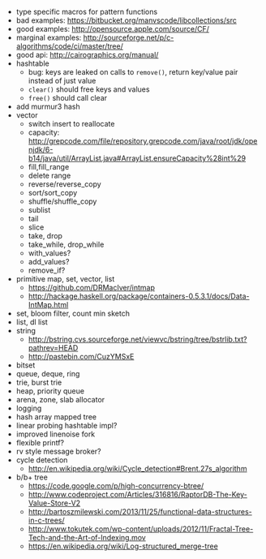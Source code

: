 
* type specific macros for pattern functions
* bad examples: https://bitbucket.org/manvscode/libcollections/src
* good examples: http://opensource.apple.com/source/CF/
* marginal examples: http://sourceforge.net/p/c-algorithms/code/ci/master/tree/
* good api: http://cairographics.org/manual/
* hashtable
  * bug: keys are leaked on calls to `remove()`, return key/value pair instead of just value
  * `clear()` should free keys and values
  * `free()` should call clear
* add murmur3 hash
* vector
  * switch insert to reallocate
  * capacity: http://grepcode.com/file/repository.grepcode.com/java/root/jdk/openjdk/6-b14/java/util/ArrayList.java#ArrayList.ensureCapacity%28int%29
  * fill,fill_range
  * delete range
  * reverse/reverse_copy
  * sort/sort_copy
  * shuffle/shuffle_copy
  * sublist
  * tail
  * slice
  * take, drop
  * take\_while, drop\_while
  * with_values?
  * add_values?
  * remove_if?
* primitive map, set, vector, list
  * https://github.com/DRMacIver/intmap
  * http://hackage.haskell.org/package/containers-0.5.3.1/docs/Data-IntMap.html
* set, bloom filter, count min sketch
* list, dl list
* string
  * http://bstring.cvs.sourceforge.net/viewvc/bstring/tree/bstrlib.txt?pathrev=HEAD
  * http://pastebin.com/CuzYMSxE
* bitset
* queue, deque, ring
* trie, burst trie
* heap, priority queue
* arena, zone, slab allocator
* logging
* hash array mapped tree
* linear probing hashtable impl?
* improved linenoise fork
* flexible printf?
* rv style message broker?
* cycle detection
  * http://en.wikipedia.org/wiki/Cycle_detection#Brent.27s_algorithm
* b/b+ tree
  * https://code.google.com/p/high-concurrency-btree/
  * http://www.codeproject.com/Articles/316816/RaptorDB-The-Key-Value-Store-V2
  * http://bartoszmilewski.com/2013/11/25/functional-data-structures-in-c-trees/
  * http://www.tokutek.com/wp-content/uploads/2012/11/Fractal-Tree-Tech-and-the-Art-of-Indexing.mov
  * https://en.wikipedia.org/wiki/Log-structured_merge-tree

